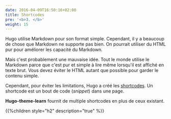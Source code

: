 ```yaml
---
date: 2016-04-09T16:50:16+02:00
title: Shortcodes
pre: '<b>3. </b>'
weight: 15
---
```


Hugo utilise Markdown pour son format simple. Cependant, il y a beaucoup de chose que Markdown ne supporte pas bien. On pourrait utiliser du HTML pur pour améliorer les capacité du Markdown.

Mais c'est probablement une mauvaise idée. Tout le monde utilise le Markdown parce que c'est pur et simple à lire même lorsqu'il est affiché en texte brut. Vous devez éviter le HTML autant que possible pour garder le contenu simple.

Cependant, pour éviter les limitations, Hugo a créé les [shortcodes](https://gohugo.io/extras/shortcodes/). Un shortcode est un bout de code (_snippet_) dans une page.

**Hugo-theme-learn** fournit de multiple shortcodes en plus de ceux existant.

{{%children style="h2" description="true" %}}

